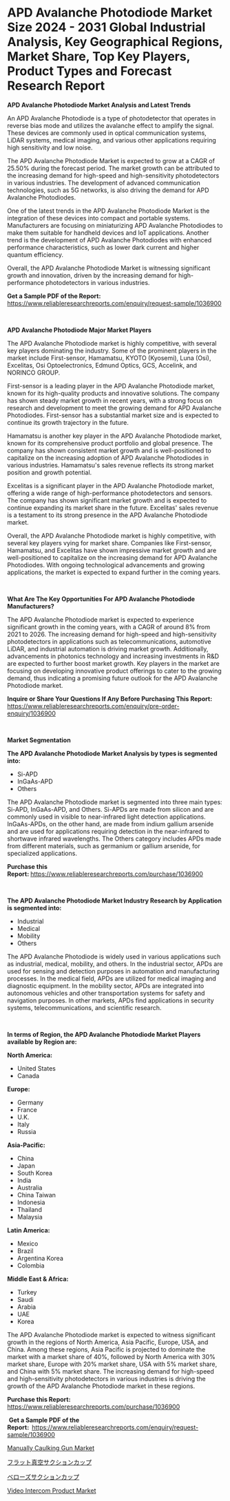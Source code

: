 <p><h1>APD Avalanche Photodiode Market Size 2024 - 2031 Global Industrial Analysis, Key Geographical Regions, Market Share, Top Key Players, Product Types and Forecast Research Report</h1></p><p><strong>APD Avalanche Photodiode Market Analysis and Latest Trends</strong></p>
<p><p>An APD Avalanche Photodiode is a type of photodetector that operates in reverse bias mode and utilizes the avalanche effect to amplify the signal. These devices are commonly used in optical communication systems, LiDAR systems, medical imaging, and various other applications requiring high sensitivity and low noise.</p><p>The APD Avalanche Photodiode Market is expected to grow at a CAGR of 25.50% during the forecast period. The market growth can be attributed to the increasing demand for high-speed and high-sensitivity photodetectors in various industries. The development of advanced communication technologies, such as 5G networks, is also driving the demand for APD Avalanche Photodiodes.</p><p>One of the latest trends in the APD Avalanche Photodiode Market is the integration of these devices into compact and portable systems. Manufacturers are focusing on miniaturizing APD Avalanche Photodiodes to make them suitable for handheld devices and IoT applications. Another trend is the development of APD Avalanche Photodiodes with enhanced performance characteristics, such as lower dark current and higher quantum efficiency.</p><p>Overall, the APD Avalanche Photodiode Market is witnessing significant growth and innovation, driven by the increasing demand for high-performance photodetectors in various industries.</p></p>
<p><strong>Get a Sample PDF of the Report:&nbsp;</strong> <a href="https://www.reliableresearchreports.com/enquiry/request-sample/1036900">https://www.reliableresearchreports.com/enquiry/request-sample/1036900</a></p>
<p>&nbsp;</p>
<p><strong>APD Avalanche Photodiode Major Market Players</strong></p>
<p><p>The APD Avalanche Photodiode market is highly competitive, with several key players dominating the industry. Some of the prominent players in the market include First-sensor, Hamamatsu, KYOTO (Kyosemi), Luna (Osi), Excelitas, Osi Optoelectronics, Edmund Optics, GCS, Accelink, and NORINCO GROUP.</p><p>First-sensor is a leading player in the APD Avalanche Photodiode market, known for its high-quality products and innovative solutions. The company has shown steady market growth in recent years, with a strong focus on research and development to meet the growing demand for APD Avalanche Photodiodes. First-sensor has a substantial market size and is expected to continue its growth trajectory in the future.</p><p>Hamamatsu is another key player in the APD Avalanche Photodiode market, known for its comprehensive product portfolio and global presence. The company has shown consistent market growth and is well-positioned to capitalize on the increasing adoption of APD Avalanche Photodiodes in various industries. Hamamatsu's sales revenue reflects its strong market position and growth potential.</p><p>Excelitas is a significant player in the APD Avalanche Photodiode market, offering a wide range of high-performance photodetectors and sensors. The company has shown significant market growth and is expected to continue expanding its market share in the future. Excelitas' sales revenue is a testament to its strong presence in the APD Avalanche Photodiode market.</p><p>Overall, the APD Avalanche Photodiode market is highly competitive, with several key players vying for market share. Companies like First-sensor, Hamamatsu, and Excelitas have shown impressive market growth and are well-positioned to capitalize on the increasing demand for APD Avalanche Photodiodes. With ongoing technological advancements and growing applications, the market is expected to expand further in the coming years.</p></p>
<p>&nbsp;</p>
<p><strong>What Are The Key Opportunities For APD Avalanche Photodiode Manufacturers?</strong></p>
<p><p>The APD Avalanche Photodiode market is expected to experience significant growth in the coming years, with a CAGR of around 8% from 2021 to 2026. The increasing demand for high-speed and high-sensitivity photodetectors in applications such as telecommunications, automotive LiDAR, and industrial automation is driving market growth. Additionally, advancements in photonics technology and increasing investments in R&D are expected to further boost market growth. Key players in the market are focusing on developing innovative product offerings to cater to the growing demand, thus indicating a promising future outlook for the APD Avalanche Photodiode market.</p></p>
<p><strong>Inquire or Share Your Questions If Any Before Purchasing This Report:</strong> <a href="https://www.reliableresearchreports.com/enquiry/pre-order-enquiry/1036900">https://www.reliableresearchreports.com/enquiry/pre-order-enquiry/1036900</a></p>
<p>&nbsp;</p>
<p><strong>Market Segmentation</strong></p>
<p><strong>The APD Avalanche Photodiode Market Analysis by types is segmented into:</strong></p>
<p><ul><li>Si-APD</li><li>InGaAs-APD</li><li>Others</li></ul></p>
<p><p>The APD Avalanche Photodiode market is segmented into three main types: Si-APD, InGaAs-APD, and Others. Si-APDs are made from silicon and are commonly used in visible to near-infrared light detection applications. InGaAs-APDs, on the other hand, are made from indium gallium arsenide and are used for applications requiring detection in the near-infrared to shortwave infrared wavelengths. The Others category includes APDs made from different materials, such as germanium or gallium arsenide, for specialized applications.</p></p>
<p><strong>Purchase this Report:&nbsp;</strong><a href="https://www.reliableresearchreports.com/purchase/1036900">https://www.reliableresearchreports.com/purchase/1036900</a></p>
<p>&nbsp;</p>
<p><strong>The APD Avalanche Photodiode Market Industry Research by Application is segmented into:</strong></p>
<p><ul><li>Industrial</li><li>Medical</li><li>Mobility</li><li>Others</li></ul></p>
<p><p>The APD Avalanche Photodiode is widely used in various applications such as industrial, medical, mobility, and others. In the industrial sector, APDs are used for sensing and detection purposes in automation and manufacturing processes. In the medical field, APDs are utilized for medical imaging and diagnostic equipment. In the mobility sector, APDs are integrated into autonomous vehicles and other transportation systems for safety and navigation purposes. In other markets, APDs find applications in security systems, telecommunications, and scientific research.</p></p>
<p>&nbsp;</p>
<p><strong>In terms of Region, the APD Avalanche Photodiode Market Players available by Region are:</strong></p>
<p>
    <p> <strong> North America: </strong>
        <ul>
            <li>United States</li>
            <li>Canada</li>
        </ul>
        </p> 
    <p> <strong> Europe: </strong>
        <ul>
            <li>Germany</li>
            <li>France</li>
            <li>U.K.</li>
            <li>Italy</li>
            <li>Russia</li>
        </ul>
        </p> 
    <p> <strong> Asia-Pacific: </strong>
        <ul>
            <li>China</li>
            <li>Japan</li>
            <li>South Korea</li>
            <li>India</li>
            <li>Australia</li>
            <li>China Taiwan</li>
            <li>Indonesia</li>
            <li>Thailand</li>
            <li>Malaysia</li>
        </ul>
        </p> 
    <p> <strong> Latin America: </strong>
        <ul>
            <li>Mexico</li>
            <li>Brazil</li>
            <li>Argentina Korea</li>
            <li>Colombia</li>
        </ul>
        </p> 
    <p> <strong> Middle East & Africa: </strong>
        <ul>
            <li>Turkey</li>
            <li>Saudi</li>
            <li>Arabia</li>
            <li>UAE</li>
            <li>Korea</li>
        </ul>
    </p>
    </p>
<p><p>The APD Avalanche Photodiode market is expected to witness significant growth in the regions of North America, Asia Pacific, Europe, USA, and China. Among these regions, Asia Pacific is projected to dominate the market with a market share of 40%, followed by North America with 30% market share, Europe with 20% market share, USA with 5% market share, and China with 5% market share. The increasing demand for high-speed and high-sensitivity photodetectors in various industries is driving the growth of the APD Avalanche Photodiode market in these regions.</p></p>
<p><strong>Purchase this Report: </strong><a href="https://www.reliableresearchreports.com/purchase/1036900">https://www.reliableresearchreports.com/purchase/1036900</a></p>
<p>&nbsp;<strong>Get a Sample PDF of the Report:&nbsp;&nbsp;</strong><a href="https://www.reliableresearchreports.com/enquiry/request-sample/1036900">https://www.reliableresearchreports.com/enquiry/request-sample/1036900</a></p>
<p><strong></strong></p>
<p><p><a href="https://github.com/indrystar/Market-Research-Report-List-2/blob/main/manually-caulking-gun-market.md">Manually Caulking Gun Market</a></p><p><a href="https://github.com/marbadji/Market-Research-Report-List-1/blob/main/20324108176.md">フラット真空サクションカップ</a></p><p><a href="https://github.com/KaydenJohns1964/Market-Research-Report-List-1/blob/main/12525398177.md">ベローズサクションカップ</a></p><p><a href="https://github.com/AKSHATREPORTPRIME/Market-Research-Report-List-3/blob/main/video-intercom-product-market.md">Video Intercom Product Market</a></p></p>